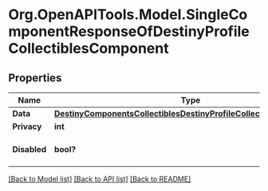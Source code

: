 # Org.OpenAPITools.Model.SingleComponentResponseOfDestinyProfileCollectiblesComponent

## Properties

Name | Type | Description | Notes
------------ | ------------- | ------------- | -------------
**Data** | [**DestinyComponentsCollectiblesDestinyProfileCollectiblesComponent**](DestinyComponentsCollectiblesDestinyProfileCollectiblesComponent.md) |  | [optional] 
**Privacy** | **int** |  | [optional] 
**Disabled** | **bool?** | If true, this component is disabled. | [optional] 

[[Back to Model list]](../README.md#documentation-for-models) [[Back to API list]](../README.md#documentation-for-api-endpoints) [[Back to README]](../README.md)

